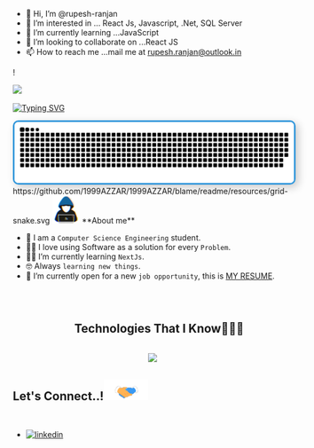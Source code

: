 - 👋 Hi, I’m @rupesh-ranjan
- 👀 I’m interested in ... React Js, Javascript, .Net, SQL Server
- 🌱 I’m currently learning ...JavaScript
- 💞️ I’m looking to collaborate on ...React JS
- 📫 How to reach me ...mail me at rupesh.ranjan@outlook.in

<!---
rupesh-ranjan/rupesh-ranjan is a ✨ special ✨ repository because its `README.md` (this file) appears on your GitHub profile.
You can click the Preview link to take a look at your changes.
--->
!

<img src="https://user-images.githubusercontent.com/73097560/115834477-dbab4500-a447-11eb-908a-139a6edaec5c.gif">

[![Typing SVG](https://readme-typing-svg.herokuapp.com?font=&weight=500&size=25&pause=1000&color=1461C3&width=435&lines=Hi+%F0%9F%91%8B%2C+I'm+Rupesh+Ranjan...;%F0%9F%91%A8%E2%80%8D%F0%9F%92%BB+A+Frontend+Developer;%F0%9F%A7%97Who+loves+coding)](https://git.io/typing-svg)

<div align="center">
  <a href="https://1999azzar.github.io/1999AZZAR/">
    <img src="/resources/grid-snake.svg" alt="snake" style="border: 3px solid #3498db; border-radius: 10px; box-shadow: 5px 5px 15px rgba(0, 0, 0, 0.2);">
  </a>
</div>
https://github.com/1999AZZAR/1999AZZAR/blame/readme/resources/grid-snake.svg
<picture><img src="https://github.com/0xAbdulKhalid/0xAbdulKhalid/raw/main/assets/mdImages/about_me.gif" width="50px"></picture> **About me**

- :school: I am a `Computer Science Engineering` student.
- :technologist: I love using Software as a solution for every `Problem`.
- :student: I’m currently learning `NextJs`.
- :nerd_face: Always `learning new things`.
- :thinking: I’m currently open for a new `job opportunity`, this is [MY RESUME](https://docs.google.com/document/d/1ClwbPENTBZTmpsUhzWaYx6Gu0PxDlB1O/edit?usp=sharing&ouid=116225110410238963617&rtpof=true&sd=true).
<br>

<div id="user-content-toc">
  <ul align="center">
    <summary><h2 style="display: inline-block">Technologies That I Know👨🏻‍💻</h2></summary>
  </ul>
</div>
<!--tech stack icons-->
<p align="center">
  <a href="https://skillicons.dev">
    <img src="https://skillicons.dev/icons?i=js,ts,react,html,css,tailwind&perline=14" />
  </a>
</p>

## <b>Let's Connect..!</b><img src="https://github.com/0xAbdulKhalid/0xAbdulKhalid/raw/main/assets/mdImages/handshake.gif" width="80">
<br>
<div align='left'>
<ul>
<li>
<a href="[Your LinkedIn URL]" target="_blank">
<img src="https://img.shields.io/badge/linkedin: [Your-LinkedIn-Name]-%2300acee.svg?color=405DE6&style=for-the-badge&logo=linkedin&logoColor=white" alt=linkedin style="margin-bottom: 5px;"/>
</a>
</li>
</ul>
</div>
